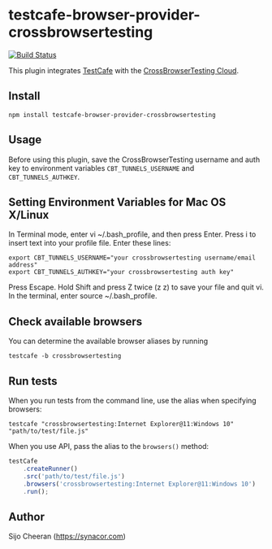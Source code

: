# testcafe-browser-provider-crossbrowsertesting
[![Build Status](https://travis-ci.org/sijosyn/testcafe-browser-provider-crossbrowsertesting.svg)](https://travis-ci.org/sijosyn/testcafe-browser-provider-crossbrowsertesting)

This plugin integrates [TestCafe](http://devexpress.github.io/testcafe) with the [CrossBrowserTesting Cloud](https://crossbrowsertesting.com).

## Install

```
npm install testcafe-browser-provider-crossbrowsertesting
```

## Usage
Before using this plugin, save the CrossBrowserTesting username and auth key to environment variables `CBT_TUNNELS_USERNAME` and `CBT_TUNNELS_AUTHKEY`.

## Setting Environment Variables for Mac OS X/Linux
In Terminal mode, enter vi ~/.bash_profile, and then press Enter.
Press i to insert text into your profile file.
Enter these lines:
```
export CBT_TUNNELS_USERNAME="your crossbrowsertesting username/email address"
export CBT_TUNNELS_AUTHKEY="your crossbrowsertesting auth key"
```
Press Escape.
Hold Shift and press Z twice (z z) to save your file and quit vi.
In the terminal, enter source ~/.bash_profile.

## Check available browsers
You can determine the available browser aliases by running
```
testcafe -b crossbrowsertesting
```

## Run tests
When you run tests from the command line, use the alias when specifying browsers:

```
testcafe "crossbrowsertesting:Internet Explorer@11:Windows 10" "path/to/test/file.js"
```


When you use API, pass the alias to the `browsers()` method:

```js
testCafe
    .createRunner()
    .src('path/to/test/file.js')
    .browsers('crossbrowsertesting:Internet Explorer@11:Windows 10')
    .run();
```

## Author
Sijo Cheeran (https://synacor.com)
